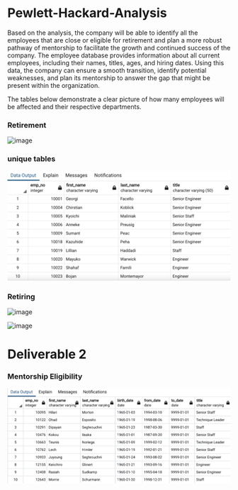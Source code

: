 # Pewlett-Hackard-Analysis
Based on the analysis, the company will be able to identify all the employees that are close or eligible for retirement and plan a more robust pathway of mentorship to facilitate the growth and continued success of the company. The employee database provides information about all current employees, including their names, titles, ages, and hiring dates. Using this data, the company can ensure a smooth transition, identify potential weaknesses, and plan its mentorship to answer the gap that might be present within the organization. 

The tables below demonstrate a clear picture of how many employees will be affected and their respective departments.

### Retirement 

![image](https://user-images.githubusercontent.com/115044466/226153251-6288a165-4401-47ba-a517-9fdfaa3a2a27.png)

### unique tables

![image](https://github.com/Newlie2/Pewlett-Hackard-Analysis/blob/main/Image-2.png)

### Retiring 

![image](https://user-images.githubusercontent.com/115044466/226153356-fc9f92c1-855c-4da5-9e33-5d42dcbb3e48.png)

![image](https://user-images.githubusercontent.com/115044466/226153429-49a15353-cd12-4208-b406-b1bb0dac57f5.png)

# Deliverable 2 
### Mentorship Eligibility
![image](https://github.com/Newlie2/Pewlett-Hackard-Analysis/blob/main/Image-4.png)







